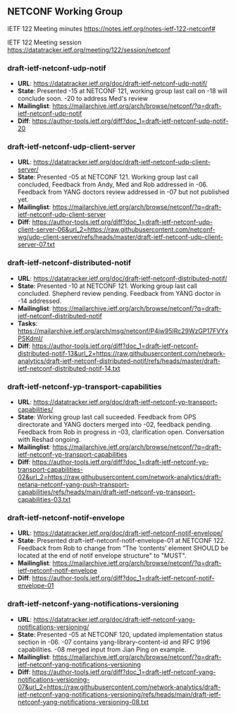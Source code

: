 ## NETCONF Working Group

IETF 122 Meeting minutes
https://notes.ietf.org/notes-ietf-122-netconf#

IETF 122 Meeting session
https://datatracker.ietf.org/meeting/122/session/netconf

### draft-ietf-netconf-udp-notif
* **URL**: https://datatracker.ietf.org/doc/draft-ietf-netconf-udp-notif/
* **State**: Presented -15 at NETCONF 121, working group last call on -18 will conclude soon. -20 to address Med's review
* **Mailinglist**: https://mailarchive.ietf.org/arch/browse/netconf/?q=draft-ietf-netconf-udp-notif
* **Diff**: https://author-tools.ietf.org/diff?doc_1=draft-ietf-netconf-udp-notif-20

### draft-ietf-netconf-udp-client-server
* **URL**: https://datatracker.ietf.org/doc/draft-ietf-netconf-udp-client-server/
* **State**: Presented -05 at NETCONF 121. Working group last call concluded, Feedback from Andy, Med and Rob addressed in -06. Feedback from YANG doctors review addressed in -07 but not published yet.
* **Mailinglist**: https://mailarchive.ietf.org/arch/browse/netconf/?q=draft-ietf-netconf-udp-client-server
* **Diff**: https://author-tools.ietf.org/diff?doc_1=draft-ietf-netconf-udp-client-server-06&url_2=https://raw.githubusercontent.com/netconf-wg/udp-client-server/refs/heads/master/draft-ietf-netconf-udp-client-server-07.txt

### draft-ietf-netconf-distributed-notif
* **URL**: https://datatracker.ietf.org/doc/draft-ietf-netconf-distributed-notif/
* **State**: Presented -10 at NETCONF 121.  Working group last call concluded. Shepherd review pending. Feedback from YANG doctor in -14 addressed.
* **Mailinglist**: https://mailarchive.ietf.org/arch/browse/netconf/?q=draft-ietf-netconf-distributed-notif
* **Tasks**: https://mailarchive.ietf.org/arch/msg/netconf/P4jw95lRc29WzGP17FVYxPSKdmI/
* **Diff**: https://author-tools.ietf.org/diff?doc_1=draft-ietf-netconf-distributed-notif-13&url_2=https://raw.githubusercontent.com/network-analytics/draft-ietf-netconf-distributed-notif/refs/heads/master/draft-ietf-netconf-distributed-notif-14.txt

### draft-ietf-netconf-yp-transport-capabilities
* **URL**: https://datatracker.ietf.org/doc/draft-ietf-netconf-yp-transport-capabilities/
* **State**: Working group last call suceeded. Feedback from OPS directorate and YANG docters merged into -02, feedback pending. Feedback from Rob in progress in -03, clarification open. Conversation with Reshad ongoing.
* **Mailinglist**: https://mailarchive.ietf.org/arch/browse/netconf/?q=draft-ietf-netconf-yp-transport-capabilities
* **Diff**: https://author-tools.ietf.org/diff?doc_1=draft-ietf-netconf-yp-transport-capabilities-02&url_2=https://raw.githubusercontent.com/network-analytics/draft-netana-netconf-yang-push-transport-capabilities/refs/heads/main/draft-ietf-netconf-yp-transport-capabilities-03.txt

### draft-ietf-netconf-notif-envelope
* **URL**: https://datatracker.ietf.org/doc/draft-ietf-netconf-notif-envelope/
* **State**: Presented draft-ietf-netconf-notif-envelope-01 at NETCONF 122. Feedback from Rob to change from “The ‘contents’ element SHOULD be located at the end of notif envelope structure" to "MUST".
* **Mailinglist**: https://mailarchive.ietf.org/arch/browse/netconf/?q=draft-ietf-netconf-notif-envelope
* **Diff**: https://author-tools.ietf.org/diff?doc_1=draft-ietf-netconf-notif-envelope-01

### draft-ietf-netconf-yang-notifications-versioning
* **URL**: https://datatracker.ietf.org/doc/draft-ietf-netconf-yang-notifications-versioning/
* **State**: Presented -05 at NETCONF 120, updated implementation status section in -06. -07 contains yang-library-content-id and RFC 9196 capabilities. -08 merged input from Jian Ping on example.
* **Mailinglist**: https://mailarchive.ietf.org/arch/browse/netconf/?q=draft-ietf-netconf-yang-notifications-versioning
* **Diff**: https://author-tools.ietf.org/diff?doc_1=draft-ietf-netconf-yang-notifications-versioning-07&url_2=https://raw.githubusercontent.com/network-analytics/draft-ietf-netconf-yang-notifications-versioning/refs/heads/main/draft-ietf-netconf-yang-notifications-versioning-08.txt